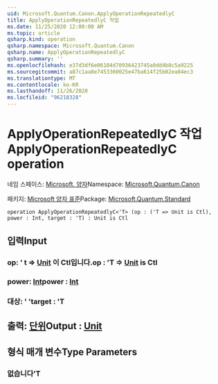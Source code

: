 ```yaml
---
uid: Microsoft.Quantum.Canon.ApplyOperationRepeatedlyC
title: ApplyOperationRepeatedlyC 작업
ms.date: 11/25/2020 12:00:00 AM
ms.topic: article
qsharp.kind: operation
qsharp.namespace: Microsoft.Quantum.Canon
qsharp.name: ApplyOperationRepeatedlyC
qsharp.summary: ''
ms.openlocfilehash: e37d3df6e06104d70936423745a0dd4b8c5a9225
ms.sourcegitcommit: a87c1aa8e7453360025e47ba614f25b02ea84ec3
ms.translationtype: MT
ms.contentlocale: ko-KR
ms.lasthandoff: 11/26/2020
ms.locfileid: "96218328"
---
```

# <a name="applyoperationrepeatedlyc-operation"></a><span data-ttu-id="f7b2d-102">ApplyOperationRepeatedlyC 작업</span><span class="sxs-lookup"><span data-stu-id="f7b2d-102">ApplyOperationRepeatedlyC operation</span></span>

<span data-ttu-id="f7b2d-103">네임 스페이스: [Microsoft. 양자](xref:Microsoft.Quantum.Canon)</span><span class="sxs-lookup"><span data-stu-id="f7b2d-103">Namespace: [Microsoft.Quantum.Canon](xref:Microsoft.Quantum.Canon)</span></span>

<span data-ttu-id="f7b2d-104">패키지: [Microsoft 양자 표준](https://nuget.org/packages/Microsoft.Quantum.Standard)</span><span class="sxs-lookup"><span data-stu-id="f7b2d-104">Package: [Microsoft.Quantum.Standard](https://nuget.org/packages/Microsoft.Quantum.Standard)</span></span>




```qsharp
operation ApplyOperationRepeatedlyC<'T> (op : ('T => Unit is Ctl), power : Int, target : 'T) : Unit is Ctl
```


## <a name="input"></a><span data-ttu-id="f7b2d-105">입력</span><span class="sxs-lookup"><span data-stu-id="f7b2d-105">Input</span></span>

### <a name="op--t--unit--is-ctl"></a><span data-ttu-id="f7b2d-106">op: ' t => [Unit](xref:microsoft.quantum.lang-ref.unit)  이 Ctl입니다.</span><span class="sxs-lookup"><span data-stu-id="f7b2d-106">op : 'T => [Unit](xref:microsoft.quantum.lang-ref.unit)  is Ctl</span></span>




### <a name="power--int"></a><span data-ttu-id="f7b2d-107">power: [Int](xref:microsoft.quantum.lang-ref.int)</span><span class="sxs-lookup"><span data-stu-id="f7b2d-107">power : [Int](xref:microsoft.quantum.lang-ref.int)</span></span>




### <a name="target--t"></a><span data-ttu-id="f7b2d-108">대상: ' '</span><span class="sxs-lookup"><span data-stu-id="f7b2d-108">target : 'T</span></span>





## <a name="output--unit"></a><span data-ttu-id="f7b2d-109">출력: [단위](xref:microsoft.quantum.lang-ref.unit)</span><span class="sxs-lookup"><span data-stu-id="f7b2d-109">Output : [Unit](xref:microsoft.quantum.lang-ref.unit)</span></span>



## <a name="type-parameters"></a><span data-ttu-id="f7b2d-110">형식 매개 변수</span><span class="sxs-lookup"><span data-stu-id="f7b2d-110">Type Parameters</span></span>

### <a name="t"></a><span data-ttu-id="f7b2d-111">없습니다</span><span class="sxs-lookup"><span data-stu-id="f7b2d-111">'T</span></span>

